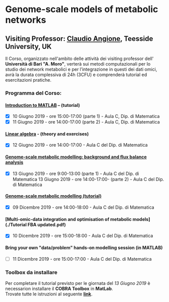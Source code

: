 # Genome-scale models of metabolic networks
## Visiting Professor: [**Claudio Angione**](https://www.scm.tees.ac.uk/c.angione/), Teesside University, UK

Il Corso, organizzato nell'ambito delle attività dei visiting professor dell' **Università di Bari "A. Moro"**, verterà sui metodi computazionali per lo studio dei network metabolici e per l’integrazione in questi dei dati omici, avrà la durata complessiva di 24h (3CFU) e comprenderà tutorial ed esercitazioni pratiche.

### Programma del Corso:
#### [Introduction to MATLAB](readme_data/matlab_tutorial.pdf) – (tutorial)
- [X] 10 Giugno 2019 - ore 15:00-17:00 (parte 1) - Aula C, Dip. di Matematica  
- [X] 11 Giugno 2019 - ore 14:00-17:00 (parte 2) - Aula C, Dip. di Matematica
#### [Linear algebra](readme_data/linear&#32;algebra.pdf) - (theory and exercises)
- [X] 12 Giugno 2019 - ore 14:00-17:00 - Aula C del Dip. di Matematica
#### [Genome-scale metabolic modelling: background and flux balance analysis](readme_data/FBA&#32;basic&#32;theory&#32;and&#32;example.pdf)
- [X] 13 Giugno 2019 - ore 9:00-13:00 (parte 1) - Aula C del Dip. di Matematica 13 Giugno 2019 - ore 14:00-17:00- (parte 2) - Aula C del Dip. di Matematica
#### [Genome-scale metabolic modelling (tutorial)](./FBA_data/)
- [X] 09 Dicembre 2019 - ore 14:00-18:00 - Aula C del Dip. di Matematica
#### [Multi-omic-data integration and optimisation of metabolic models](./Tutorial FBA updated.pdf)
- [X] 10 Dicembre 2019 - ore 15:00-18:00 - Aula C del Dip. di Matematica
#### Bring your own "data/problem" hands-on modelling session (in MATLAB)
- [ ] 11 Dicembre 2019 - ore 15:00-17:00 - Aula C del Dip. di Matematica


### Toolbox da installare
Per completare il tutorial previsto per le giornata del *13 Giugno 2019* è necessarion installare il **COBRA Toolbox** in **MatLab**.  
Trovate tutte le istruzioni al seguente [**link**](https://opencobra.github.io/cobratoolbox/stable/installation.html).
